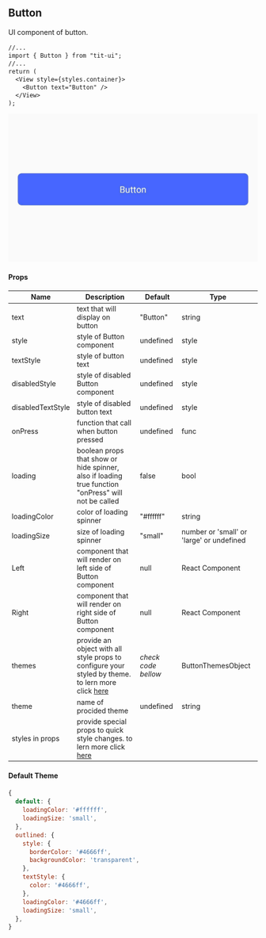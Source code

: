 ## Button

UI component of button.

```tsx
//...
import { Button } from "tit-ui";
//...
return (
  <View style={styles.container}>
    <Button text="Button" />
  </View>
);
```

![alt button](https://github.com/blnaxblachbl/tit-ui/blob/main/images/button.png?raw=true)

#### Props

| Name              | Description                                                                                                                                    | Default                 | Type                                      |
| ----------------- | ---------------------------------------------------------------------------------------------------------------------------------------------- | ----------------------- | ----------------------------------------- |
| text              | text that will display on button                                                                                                               | "Button"                | string                                    |
| style             | style of Button component                                                                                                                      | undefined               | style                                     |
| textStyle         | style of button text                                                                                                                           | undefined               | style                                     |
| disabledStyle     | style of disabled Button component                                                                                                             | undefined               | style                                     |
| disabledTextStyle | style of disabled button text                                                                                                                  | undefined               | style                                     |
| onPress           | function that call when button pressed                                                                                                         | undefined               | func                                      |
| loading           | boolean props that show or hide spinner, also if loading true function "onPress" will not be called                                            | false                   | bool                                      |
| loadingColor      | color of loading spinner                                                                                                                       | "#ffffff"               | string                                    |
| loadingSize       | size of loading spinner                                                                                                                        | "small"                 | number or 'small' or 'large' or undefined |
| Left              | component that will render on left side of Button component                                                                                    | null                    | React Component                           |
| Right             | component that will render on right side of Button component                                                                                   | null                    | React Component                           |
| themes            | provide an object with all style props to configure your styled by theme. to lern more click [here](https://tit-ui.github.io/docs?page=themes) | _check_ _code_ _bellow_ | ButtonThemesObject                        |
| theme             | name of procided theme                                                                                                                         | undefined               | string                                    |
| styles in props   | provide special props to quick style changes. to lern more click [here](https://tit-ui.github.io/docs?page=styles)                                              |                         |                                           |

#### Default Theme

```javascript
{
  default: {
    loadingColor: '#ffffff',
    loadingSize: 'small',
  },
  outlined: {
    style: {
      borderColor: '#4666ff',
      backgroundColor: 'transparent',
    },
    textStyle: {
      color: '#4666ff',
    },
    loadingColor: '#4666ff',
    loadingSize: 'small',
  },
}
```
